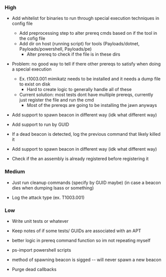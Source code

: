 ### High
- Add whitelist for binaries to run through special execution techniques in config file
    - Add preprocessing step to alter prereq cmds based on if the tool in the cofig file
    - Add dir on host (running script) for tools (Payloads/dotnet, Payloads/powershell, Payloads/pe)
        - Alter prereq to check if the file is in these dirs

- Problem: no good way to tell if there other prereqs to satisfy when doing a special execution
    - Ex. t1003.001 mimikatz needs to be installed and it needs a dump file to exist on disk
        - Hard to create logic to generally handle all of these
    - Current solution: most tests dont have multiple prereqs, currently just register the file and run the cmd
        - Most of the prereqs are going to be installing the jawn anyways

- Add support to spawn beacon in different way (idk what different way)

- Add support to run by GUID

- If a dead beacon is detected, log the previous command that likely killed it

- Add support to spawn beacon in different way (idk what different way)

- Check if the an assembly is already registered before registering it

### Medium
- Just run cleanup commands (specify by GUID maybe) (in case a beacon dies when dumping lsass or something)

- Log the attack type (ex. T1003.001)

### Low
- Write unit tests or whatever

- Keep notes of if some tests/ GUIDs are associated with an APT

- better logic in prereq command function so im not repeating myself

- ps-import powershell scripts

- method of spawning beacon is sigged -- will never spawn a new beacon

- Purge dead callbacks
